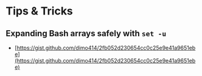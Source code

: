 # Tips & Tricks

## Expanding Bash arrays safely with `set -u`

* [https://gist.github.com/dimo414/2fb052d230654cc0c25e9e41a9651ebe](https://gist.github.com/dimo414/2fb052d230654cc0c25e9e41a9651ebe)

